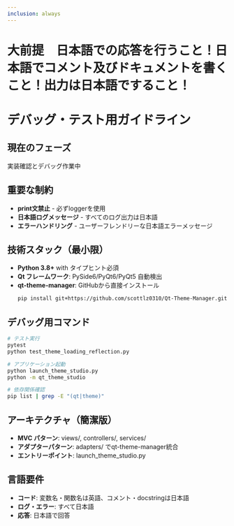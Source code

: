 ```yaml
---
inclusion: always
---
```

# 大前提　日本語での応答を行うこと！日本語でコメント及びドキュメントを書くこと！出力は日本語ですること！

# デバッグ・テスト用ガイドライン

## 現在のフェーズ
実装確認とデバッグ作業中

## 重要な制約
- **print文禁止** - 必ずloggerを使用
- **日本語ログメッセージ** - すべてのログ出力は日本語
- **エラーハンドリング** - ユーザーフレンドリーな日本語エラーメッセージ

## 技術スタック（最小限）
- **Python 3.8+** with タイプヒント必須
- **Qt フレームワーク**: PySide6/PyQt6/PyQt5 自動検出
- **qt-theme-manager**: GitHubから直接インストール
  ```bash
  pip install git+https://github.com/scottlz0310/Qt-Theme-Manager.git
  ```

## デバッグ用コマンド
```bash
# テスト実行
pytest
python test_theme_loading_reflection.py

# アプリケーション起動
python launch_theme_studio.py
python -m qt_theme_studio

# 依存関係確認
pip list | grep -E "(qt|theme)"
```

## アーキテクチャ（簡潔版）
- **MVC パターン**: views/, controllers/, services/
- **アダプターパターン**: adapters/ でqt-theme-manager統合
- **エントリーポイント**: launch_theme_studio.py

## 言語要件
- **コード**: 変数名・関数名は英語、コメント・docstringは日本語
- **ログ・エラー**: すべて日本語
- **応答**: 日本語で回答
